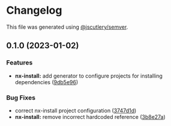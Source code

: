 # Changelog

This file was generated using [@jscutlery/semver](https://github.com/jscutlery/semver).

## 0.1.0 (2023-01-02)


### Features

* **nx-install:** add generator to configure projects for installing dependencies ([9db5e96](https://github.com/enio-ireland/enio/commit/9db5e9638c7c83dab8378b5ada8804ac7a384928))


### Bug Fixes

* correct nx-install project configuration ([3747d1d](https://github.com/enio-ireland/enio/commit/3747d1d1ee278b33afa964b17361e46be332bbc8))
* **nx-install:** remove incorrect hardcoded reference ([3b8e27a](https://github.com/enio-ireland/enio/commit/3b8e27a5511aa1a64e65a35b9769295d1ae4a293))

